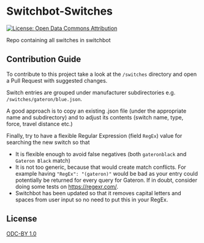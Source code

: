 # Switchbot-Switches
[![License: Open Data Commons Attribution](https://img.shields.io/badge/License-ODC_BY-brightgreen.svg)](https://opendatacommons.org/licenses/by/)

Repo containing all switches in switchbot

## Contribution Guide
To contribute to this project take a look at the `/switches` directory and open a Pull Request with suggested changes.

Switch entries are grouped under manufacturer subdirectories e.g. `/switches/gateron/blue.json`.

A good approach is to copy an existing .json file (under the appropriate name and subdirectory) and to adjust its contents (switch name, type, force, travel distance etc.)

Finally, try to have a flexible Regular Expression (field `RegEx`) value for searching the new switch so that
- It is flexible enough to avoid false negatives (both `gateronblack` and `Gateron Black` match)
- It is not too generic, because that would create match conflicts. For example having `"RegEx": "(gateron)"` would be bad as your entry could potentially be returned for every query for Gateron. If in doubt, consider doing some tests on https://regexr.com/.
- Switchbot has been updated so that it removes capital letters and spaces from user input so no need to put this in your RegEx.

## License
[ODC-BY 1.0](https://github.com/Switchbot-Nova/Switchbot-Switches/blob/main/LICENSE.md)
